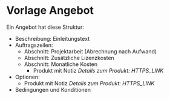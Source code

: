 # Vorlage Angebot

Ein Angebot hat diese Struktur:

* Beschreibung: Einleitungstext
* Auftragszeilen:
	* 	Abschnitt: Projektarbeit (Abrechnung nach Aufwand)
	* 	Abschnitt: Zusätzliche Lizenzkosten
	* 	Abschnitt: Monatliche Kosten
		* Produkt mit Notiz *Details zum Produkt: HTTPS_LINK*
* 	Optionen:
	* 	Produkt mit Notiz *Details zum Produkt: HTTPS_LINK*
* 	Bedingungen und Konditionen 	